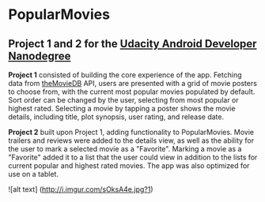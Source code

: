 # PopularMovies

## Project 1 and 2 for the [Udacity Android Developer Nanodegree](https://www.udacity.com/course/android-developer-nanodegree--nd801)

**Project 1** consisted of building the core experience of the app. Fetching data from [theMovieDB](https://www.themoviedb.org/?language=en) API, users are presented with a grid of movie posters to choose from, with the current most popular movies populated by default. Sort order can be changed by the user, selecting from most popular or highest rated. Selecting a movie by tapping a poster shows the movie details, including title, plot synopsis, user rating, and release date.

**Project 2** built upon Project 1, adding functionality to PopularMovies. Movie trailers and reviews were added to the details view, as well as the ability for the user to mark a selected movie as a "Favorite". Marking a movie as a "Favorite" added it to a list that the user could view in addition to the lists for current popular and highest rated movies. The app was also optimized for use on a tablet.


![alt text] (http://i.imgur.com/sOksA4e.jpg?1)
